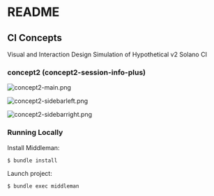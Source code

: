 # README #

## CI Concepts ##

Visual and Interaction Design Simulation of Hypothetical v2 Solano CI

### concept2 (concept2-session-info-plus) ###

![concept2-main.png](https://bitbucket.org/repo/qqdRaj/images/2118996502-concept2-main.png)

![concept2-sidebarleft.png](https://bitbucket.org/repo/qqdRaj/images/3466917327-concept2-sidebarleft.png)

![concept2-sidebarright.png](https://bitbucket.org/repo/qqdRaj/images/3557315364-concept2-sidebarright.png)


### Running Locally ###

Install Middleman: 

```
$ bundle install
```

Launch project:

```
$ bundle exec middleman
```